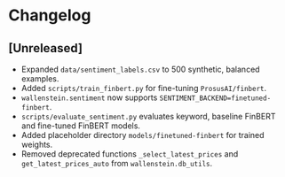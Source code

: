 # Changelog

## [Unreleased]
- Expanded `data/sentiment_labels.csv` to 500 synthetic, balanced examples.
- Added `scripts/train_finbert.py` for fine-tuning `ProsusAI/finbert`.
- `wallenstein.sentiment` now supports `SENTIMENT_BACKEND=finetuned-finbert`.
- `scripts/evaluate_sentiment.py` evaluates keyword, baseline FinBERT and fine-tuned FinBERT models.
- Added placeholder directory `models/finetuned-finbert` for trained weights.
- Removed deprecated functions `_select_latest_prices` and `get_latest_prices_auto` from `wallenstein.db_utils`.
